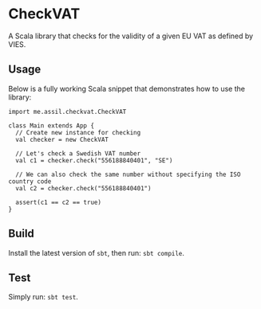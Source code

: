 # CheckVAT

A Scala library that checks for the validity of a given EU VAT as defined by VIES.

## Usage

Below is a fully working Scala snippet that demonstrates how to use the library:

```
import me.assil.checkvat.CheckVAT

class Main extends App {
  // Create new instance for checking
  val checker = new CheckVAT
  
  // Let's check a Swedish VAT number
  val c1 = checker.check("556188840401", "SE")
  
  // We can also check the same number without specifying the ISO country code
  val c2 = checker.check("556188840401")
  
  assert(c1 == c2 == true)
}
```

## Build

Install the latest version of `sbt`, then run: `sbt compile`.

## Test

Simply run: `sbt test`.
